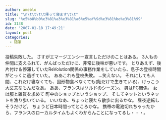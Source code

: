 ```yaml
---
author: ameblo
title: "\n\t\t\t\t帰って寝ます\t\t"
slug: '%e5%b8%b0%e3%81%a3%e3%81%a6%e5%af%9d%e3%81%be%e3%81%99'
id: 3138
date: '2007-01-18 17:49:21'
layout: post
categories:
  - 随筆
---
```


投稿失敗した。 さすがエマージエンシー宣言しただけのことはある。 3人もの仲間に支えられて、がんばっただけに、非常に後味が悪いです。 とりあえず、後片付け＆停滞していたReVolution関係の事務作業をしていたら、息子の登校時間がとっくに過ぎていた。 ああこれも登校失敗。 …笑えない。 それにしても人間、これだけ寝なくても、固形物食べなくても(飴だけで生きている)、けっこう大丈夫なもんだなあ。 ああ、フランスはソルドのシーズン。 男はPC関係。 女は服と雑貨を求めて 町中のショップというショップ、 そしてネットというネットを漁り歩いている。 いいなあ、ちょっと寝たら散歩に出るかな。 昼夜逆転しそうだけど。 ちょうど日本時間ってところかな。 携帯の電池切れちゃったから、フランスのローカルタイムもよくわからんことになってるし・・・。